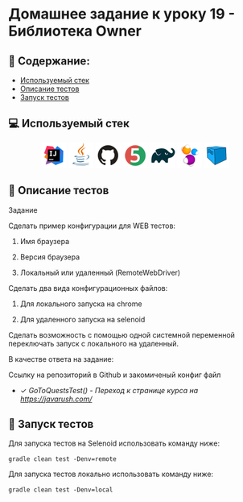 # Домашнее задание к уроку 19 - Библиотека Owner
## :scroll: Содержание:

- [Используемый стек](#computer-используемый-стек)
- [Описание тестов](#pushpin-описание-тестов)
- [Запуск тестов](#pushpin-запуск-тестов)

##  :computer: Используемый стек

<p align="center">
<a href="https://www.jetbrains.com/idea/"><img src="logo/Intelij_IDEA.svg" width="50" height="50"  alt="IDEA"/></a>
<a href="https://www.java.com/"><img src="logo/Java.svg" width="50" height="50"  alt="JAVA"/></a>
<a href="https://github.com/"><img src="logo/GitHub.svg" width="50" height="50"  alt="GITHUB"/></a>
<a href="https://junit.org/junit5/"><img src="logo/JUnit5.svg" width="50" height="50"  alt="JUnit5"/></a>
<a href="https://gradle.org/"><img src="logo/Gradle.svg" width="50" height="50"  alt="Gradle"/></a>
<a href="https://ru.selenide.org/"><img src="logo/Selenide.svg" width="50" height="50"  alt="Selenide"/></a>
<a href="https://ru.selenide.org/"><img src="logo/Selenoid.svg" width="50" height="50"  alt="Selenoid"/></a>
</p>

## :pushpin: Описание тестов
Задание

Сделать пример конфигурации для WEB тестов:

1. Имя браузера

2. Версия браузера

3. Локальный или удаленный (RemoteWebDriver)

Сделать два вида конфигурационных файлов:

1. Для локального запуска на chrome

2. Для удаленного запуска на selenoid

Сделать возможность с помощью одной системной переменной переключать запуск с локального на удаленный.

В качестве ответа на задание:

Ссылку на репозиторий в Github и  закомиченый конфиг файл

- ✓ *GoToQuestsTest() - Переход к странице курса на https://javarush.com/*

## :pushpin: Запуск тестов

Для запуска тестов на Selenoid использовать команду ниже:

```
gradle clean test -Denv=remote
```

Для запуска тестов локально использовать команду ниже:

```
gradle clean test -Denv=local
```
   

